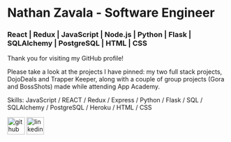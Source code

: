 # Nathan Zavala - Software Engineer
### React | Redux | JavaScript | Node.js | Python | Flask | SQLAlchemy | PostgreSQL | HTML | CSS

Thank you for visiting my GitHub profile!

Please take a look at the projects I have pinned: my two full stack projects, DojoDeals and Trapper Keeper, along with a couple of group projects  (Gora and BossShots) made while attending App Academy.

Skills: JavaScript / REACT / Redux / Express / Python / Flask / SQL / SQLAlchemy / PostgreSQL / Heroku / HTML / CSS



[<img src='https://cdn.jsdelivr.net/npm/simple-icons@3.0.1/icons/github.svg' alt='github' height='40'>](https://github.com/zavadev)  [<img src='https://cdn.jsdelivr.net/npm/simple-icons@3.0.1/icons/linkedin.svg' alt='linkedin' height='40'>](https://www.linkedin.com/in/nathan-zavala/)  

